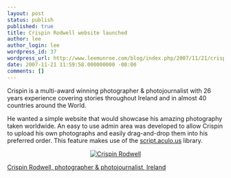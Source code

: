 ```yaml
---
layout: post
status: publish
published: true
title: Crispin Rodwell website launched
author: lee
author_login: lee
wordpress_id: 37
wordpress_url: http://www.leemunroe.com/blog/index.php/2007/11/21/crispin-rodwell-website-launched/
date: 2007-11-21 11:59:58.000000000 -08:00
comments: []
---
```

Crispin is a multi-award winning photographer &amp; photojournalist with 26 years experience covering stories throughout Ireland and in almost 40 countries around the World.

He wanted a simple website that would showcase his amazing photography taken worldwide. An easy to use admin area was developed to allow Crispin to upload his own photographs and easily drag-and-drop them into his preferred order. This feature makes use of the <a href="http://script.aculo.us/">script.aculo.us</a> library.
<p align="center"><a href="http://www.crispinrodwell.com"><img src="http://www.leemunroe.com/wp-content/uploads/2007/11/crispin1.jpg" alt="Crispin Rodwell" /></a></p>
<p align="left"><a href="http://www.crispinrodwell.com">Crispin Rodwell, photographer &amp; photojournalist, Ireland</a></p>

